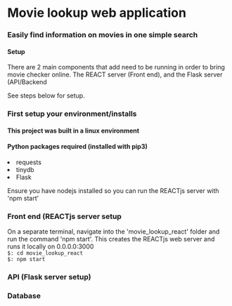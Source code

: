 <h1> Movie lookup web application </h1>
<h3> Easily find information on movies in one simple search </h3>

<h4>Setup</h4>
There are 2 main components that add need to be running in order to bring movie checker online. The REACT server (Front end), and the Flask server (API/Backend

See steps below for setup.

<h3>First setup your environment/installs</h3>
<h4>This project was built in a linux environment</h4>
<h4>Python packages required (installed with pip3)</h4>
<li>requests</li>
<li>tinydb</li>
<li>Flask</li>

Ensure you have nodejs installed so you can run the REACTjs server with 'npm start'

<h3>Front end (REACTjs server setup</h3>
On a separate terminal, navigate into the 'movie_lookup_react' folder and run the command 'npm start'. This creates the REACTjs web server and runs it locally on 0.0.0.0:3000

<code>
$: cd movie_lookup_react
$: npm start
</code>
<h3>API (Flask server setup)</h3>

<h3>Database</h3>
